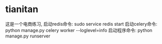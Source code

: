 # tianitan
这是一个电商练习,
启动redis命令: sudo service redis start
启动celery命令: python manage.py celery worker --loglevel=info
启动程序命令: python manage.py runserver





